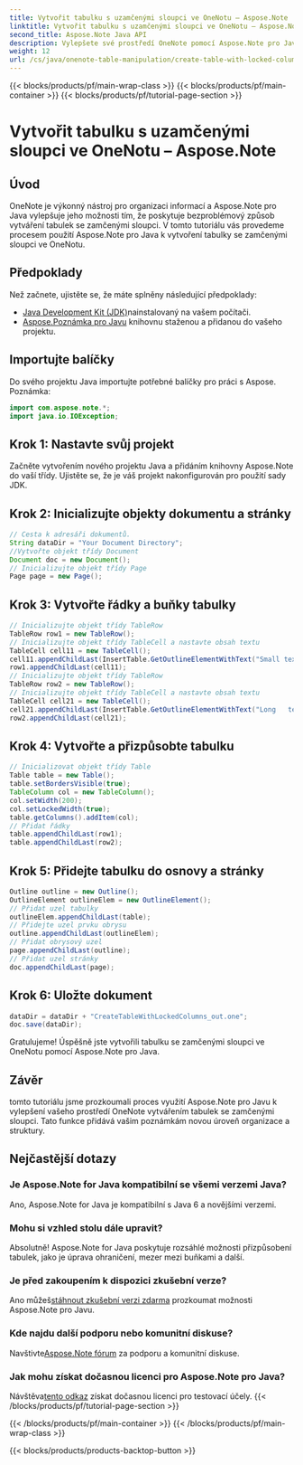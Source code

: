 ```yaml
---
title: Vytvořit tabulku s uzamčenými sloupci ve OneNotu – Aspose.Note
linktitle: Vytvořit tabulku s uzamčenými sloupci ve OneNotu – Aspose.Note
second_title: Aspose.Note Java API
description: Vylepšete své prostředí OneNote pomocí Aspose.Note pro Java. Naučte se vytvářet tabulky se zamčenými sloupci pomocí podrobného průvodce. Stáhněte si bezplatnou zkušební verzi nyní!
weight: 12
url: /cs/java/onenote-table-manipulation/create-table-with-locked-columns/
---
```


{{< blocks/products/pf/main-wrap-class >}}
{{< blocks/products/pf/main-container >}}
{{< blocks/products/pf/tutorial-page-section >}}

# Vytvořit tabulku s uzamčenými sloupci ve OneNotu – Aspose.Note

## Úvod
OneNote je výkonný nástroj pro organizaci informací a Aspose.Note pro Java vylepšuje jeho možnosti tím, že poskytuje bezproblémový způsob vytváření tabulek se zamčenými sloupci. V tomto tutoriálu vás provedeme procesem použití Aspose.Note pro Java k vytvoření tabulky se zamčenými sloupci ve OneNotu.
## Předpoklady
Než začnete, ujistěte se, že máte splněny následující předpoklady:
- [Java Development Kit (JDK)](https://www.oracle.com/java/technologies/javase-downloads.html)nainstalovaný na vašem počítači.
- [Aspose.Poznámka pro Javu](https://downloads.aspose.com/note/java) knihovnu staženou a přidanou do vašeho projektu.
## Importujte balíčky
Do svého projektu Java importujte potřebné balíčky pro práci s Aspose. Poznámka:
```java
import com.aspose.note.*;
import java.io.IOException;
```
## Krok 1: Nastavte svůj projekt
Začněte vytvořením nového projektu Java a přidáním knihovny Aspose.Note do vaší třídy. Ujistěte se, že je váš projekt nakonfigurován pro použití sady JDK.
## Krok 2: Inicializujte objekty dokumentu a stránky
```java
// Cesta k adresáři dokumentů.
String dataDir = "Your Document Directory";
//Vytvořte objekt třídy Document
Document doc = new Document();
// Inicializujte objekt třídy Page
Page page = new Page();
```
## Krok 3: Vytvořte řádky a buňky tabulky
```java
// Inicializujte objekt třídy TableRow
TableRow row1 = new TableRow();
// Inicializujte objekt třídy TableCell a nastavte obsah textu
TableCell cell11 = new TableCell();
cell11.appendChildLast(InsertTable.GetOutlineElementWithText("Small text"));
row1.appendChildLast(cell11);
// Inicializujte objekt třídy TableRow
TableRow row2 = new TableRow();
// Inicializujte objekt třídy TableCell a nastavte obsah textu
TableCell cell21 = new TableCell();
cell21.appendChildLast(InsertTable.GetOutlineElementWithText("Long   text    with    several   words and    spaces."));
row2.appendChildLast(cell21);
```
## Krok 4: Vytvořte a přizpůsobte tabulku
```java
// Inicializovat objekt třídy Table
Table table = new Table();
table.setBordersVisible(true);
TableColumn col = new TableColumn();
col.setWidth(200);
col.setLockedWidth(true);
table.getColumns().addItem(col);
// Přidat řádky
table.appendChildLast(row1);
table.appendChildLast(row2);
```
## Krok 5: Přidejte tabulku do osnovy a stránky
```java
Outline outline = new Outline();
OutlineElement outlineElem = new OutlineElement();
// Přidat uzel tabulky
outlineElem.appendChildLast(table);
// Přidejte uzel prvku obrysu
outline.appendChildLast(outlineElem);
// Přidat obrysový uzel
page.appendChildLast(outline);
// Přidat uzel stránky
doc.appendChildLast(page);
```
## Krok 6: Uložte dokument
```java
dataDir = dataDir + "CreateTableWithLockedColumns_out.one";
doc.save(dataDir);
```
Gratulujeme! Úspěšně jste vytvořili tabulku se zamčenými sloupci ve OneNotu pomocí Aspose.Note pro Java.
## Závěr
tomto tutoriálu jsme prozkoumali proces využití Aspose.Note pro Javu k vylepšení vašeho prostředí OneNote vytvářením tabulek se zamčenými sloupci. Tato funkce přidává vašim poznámkám novou úroveň organizace a struktury.
## Nejčastější dotazy
### Je Aspose.Note for Java kompatibilní se všemi verzemi Java?
Ano, Aspose.Note for Java je kompatibilní s Java 6 a novějšími verzemi.
### Mohu si vzhled stolu dále upravit?
Absolutně! Aspose.Note for Java poskytuje rozsáhlé možnosti přizpůsobení tabulek, jako je úprava ohraničení, mezer mezi buňkami a další.
### Je před zakoupením k dispozici zkušební verze?
 Ano můžeš[stáhnout zkušební verzi zdarma](https://releases.aspose.com/) prozkoumat možnosti Aspose.Note pro Javu.
### Kde najdu další podporu nebo komunitní diskuse?
 Navštivte[Aspose.Note fórum](https://forum.aspose.com/c/note/28) za podporu a komunitní diskuse.
### Jak mohu získat dočasnou licenci pro Aspose.Note pro Java?
 Návštěva[tento odkaz](https://purchase.aspose.com/temporary-license/) získat dočasnou licenci pro testovací účely.
{{< /blocks/products/pf/tutorial-page-section >}}

{{< /blocks/products/pf/main-container >}}
{{< /blocks/products/pf/main-wrap-class >}}

{{< blocks/products/products-backtop-button >}}
